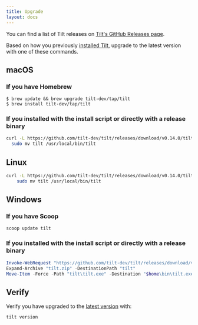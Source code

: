 ```yaml
---
title: Upgrade
layout: docs
---
```


You can find a list of Tilt releases on [Tilt's GitHub Releases page](https://github.com/tilt-dev/tilt/releases). 

Based on how you previously [installed Tilt](install.html), upgrade to the latest version with one of these commands. 

macOS
-----

### If you have Homebrew

```
$ brew update && brew upgrade tilt-dev/tap/tilt
$ brew install tilt-dev/tap/tilt
```

### If you installed with the install script or directly with a release binary

```bash
curl -L https://github.com/tilt-dev/tilt/releases/download/v0.14.0/tilt.0.14.0.mac.x86_64.tar.gz | tar -xzv tilt && \
  sudo mv tilt /usr/local/bin/tilt
```

Linux
-----

```bash
curl -L https://github.com/tilt-dev/tilt/releases/download/v0.14.0/tilt.0.14.0.linux.x86_64.tar.gz | tar -xzv tilt && \
    sudo mv tilt /usr/local/bin/tilt
```

Windows
-----

### If you have Scoop

```
scoop update tilt
```

### If you installed with the install script or directly with a release binary

```powershell
Invoke-WebRequest "https://github.com/tilt-dev/tilt/releases/download/v0.14.0/tilt.0.14.0.windows.x86_64.zip" -OutFile "tilt.zip"
Expand-Archive "tilt.zip" -DestinationPath "tilt"
Move-Item -Force -Path "tilt\tilt.exe" -Destination "$home\bin\tilt.exe"
```

Verify
------

Verify you have upgraded to the [latest version](https://github.com/tilt-dev/tilt/releases) with:

```bash
tilt version
```
